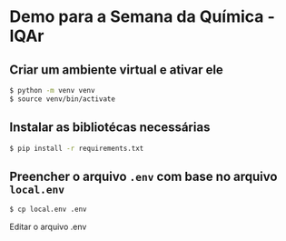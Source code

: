 # Demo para a Semana da Química - IQAr

## Criar um ambiente virtual e ativar ele
```bash
$ python -m venv venv
$ source venv/bin/activate
```

## Instalar as bibliotécas necessárias

```bash
$ pip install -r requirements.txt
```

## Preencher o arquivo `.env` com base no arquivo `local.env`
```bash
$ cp local.env .env
```
Editar o arquivo .env
